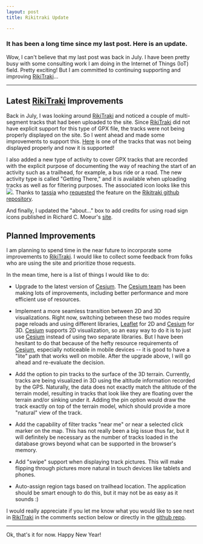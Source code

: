 ```yaml
---
layout: post
title: Rikitraki Update

---
```

### It has been a long time since my last post. Here is an update.

Wow, I can't believe that my last post was back in July. I have been pretty busy with some consulting work I am doing in the Internet of Things (IoT) field. Pretty exciting! But I am committed to continuing supporting and improving [RikiTraki](https://www.rikitraki.com)...

---

## Latest [RikiTraki](https://www.rikitraki.com) Improvements

Back in July, I was looking around [RikiTraki](https://www.rikitraki.com) and noticed a couple of multi-segment tracks that had been uploaded to the site. Since [RikiTraki](https://www.rikitraki.com) did not have explicit support for this type of GPX file, the tracks were not being properly displayed on the site. So I went ahead and made some improvements to support this. [Here](https://www.rikitraki.com/?track=41lRnK_4Z) is one of the tracks that was not being displayed properly and now it is supported!

I also added a new type of activity to cover GPX tracks that are recorded with the explicit purpose of documenting the way of reaching the start of an activity such as a trailhead, for example, a bus ride or a road. The new activity type is called "Getting There," and it is available when uploading tracks as well as for filtering purposes. The associated icon looks like this ![]({{site.baseurl}}/images/posts/2016-12-29/gettingthere.png). Thanks to [tassia](https://github.com/tassia) who [requested](https://github.com/jimmyangel/rikitraki/issues/2) the feature on the [Rikitraki github repository](https://github.com/jimmyangel/rikitraki).

And finally, I updated the "about..." box to add credits for using road sign icons published in Richard C. Moeur's [site](http://www.trafficsign.us/).

## Planned Improvements

I am planning to spend time in the near future to incorporate some improvements to [RikiTraki](https://www.rikitraki.com). I would like to collect some feedback from folks who are using the site and prioritize those requests.

In the mean time, here is a list of things I would like to do:

* Upgrade to the latest version of [Cesium](https://cesiumjs.org/). The [Cesium team](https://cesiumjs.org/blog.html) has been making lots of improvements, including better performance and more efficient use of resources.

* Implement a more seamless transition between 2D and 3D visualizations. Right now, switching between these two modes require page reloads and using different libraries, [Leaflet](http://leafletjs.com/) for 2D and [Cesium](https://cesiumjs.org/) for 3D. [Cesium](https://cesiumjs.org/) supports 2D visualization, so an easy way to do it is to just use [Cesium](https://cesiumjs.org/) instead of using two separate libraries. But I have been hesitant to do that because of the hefty resource requirements of [Cesium](https://cesiumjs.org/), especially noticeable in mobile devices -- it is good to have a "lite" path that works well on mobile. After the upgrade above, I will go ahead and re-evaluate the decision.

* Add the option to pin tracks to the surface of the 3D terrain. Currently, tracks are being visualized in 3D using the altitude information recorded by the GPS. Naturally, the data does not exactly match the altitude of the terrain model, resulting in tracks that look like they are floating over the terrain and/or sinking under it. Adding the pin option would draw the track exactly on top of the terrain model, which should provide a more "natural" view of the track.

* Add the capability of filter tracks "near me" or near a selected click marker on the map. This has not really been a big issue thus far, but it will definitely be necessary as the number of tracks loaded in the database grows beyond what can be supported in the browser's memory.

* Add "swipe" support when displaying track pictures. This will make flipping through pictures more natural in touch devices like tablets and phones.

* Auto-assign region tags based on trailhead location. The application should be smart enough to do this, but it may not be as easy as it sounds :)

I would really appreciate if you let me know what you would like to see next in [RikiTraki](https://www.rikitraki.com) in the comments section below or directly in the [github repo](https://github.com/jimmyangel/rikitraki).

---
Ok, that's it for now. Happy New Year!
